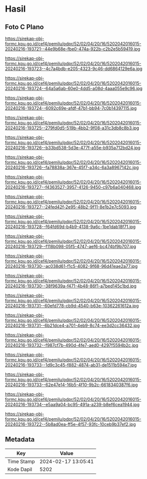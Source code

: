 # Hasil

## Foto C Plano

https://sirekap-obj-formc.kpu.go.id/cef4/pemilu/pdpr/52/02/04/20/16/5202042016015-20240216-193721--44e9b68e-fbe0-474a-922b-c2b2e5b59419.jpg

https://sirekap-obj-formc.kpu.go.id/cef4/pemilu/pdpr/52/02/04/20/16/5202042016015-20240216-193723--4c7a4bdb-e205-4323-9c46-dd6864129e6a.jpg

https://sirekap-obj-formc.kpu.go.id/cef4/pemilu/pdpr/52/02/04/20/16/5202042016015-20240216-193724--64a5a6ab-60e0-4dd5-a08d-4aaa055e9c96.jpg

https://sirekap-obj-formc.kpu.go.id/cef4/pemilu/pdpr/52/02/04/20/16/5202042016015-20240216-193724--6092c69e-afdf-47b1-bb94-7c0b14397115.jpg

https://sirekap-obj-formc.kpu.go.id/cef4/pemilu/pdpr/52/02/04/20/16/5202042016015-20240216-193725--279fd0d5-519b-4bb2-9f08-a31c3db8c8b3.jpg

https://sirekap-obj-formc.kpu.go.id/cef4/pemilu/pdpr/52/02/04/20/16/5202042016015-20240216-193726--b33bd538-5d3e-477f-a55e-b935a712bd24.jpg

https://sirekap-obj-formc.kpu.go.id/cef4/pemilu/pdpr/52/02/04/20/16/5202042016015-20240216-193726--fa78838a-367e-45f7-a34c-6a3a8967142c.jpg

https://sirekap-obj-formc.kpu.go.id/cef4/pemilu/pdpr/52/02/04/20/16/5202042016015-20240216-193727--f4363527-3957-4126-9450-c97b6a040468.jpg

https://sirekap-obj-formc.kpu.go.id/cef4/pemilu/pdpr/52/02/04/20/16/5202042016015-20240216-193727--24fed42f-2e95-48b2-9f11-8e1b2e7c5093.jpg

https://sirekap-obj-formc.kpu.go.id/cef4/pemilu/pdpr/52/02/04/20/16/5202042016015-20240216-193728--f64fd69d-b4b9-4138-9a6c-1be1dab18f71.jpg

https://sirekap-obj-formc.kpu.go.id/cef4/pemilu/pdpr/52/02/04/20/16/5202042016015-20240216-193729--f118b098-05f5-4747-aef6-bc474bf9b707.jpg

https://sirekap-obj-formc.kpu.go.id/cef4/pemilu/pdpr/52/02/04/20/16/5202042016015-20240216-193730--ac038d61-f1c5-4082-9f68-96d41eae2a77.jpg

https://sirekap-obj-formc.kpu.go.id/cef4/pemilu/pdpr/52/02/04/20/16/5202042016015-20240216-193730--38f9639a-f471-4b48-86f1-a7bed145c1bd.jpg

https://sirekap-obj-formc.kpu.go.id/cef4/pemilu/pdpr/52/02/04/20/16/5202042016015-20240216-193731--60efd778-cb9d-4540-b63e-10362261612a.jpg

https://sirekap-obj-formc.kpu.go.id/cef4/pemilu/pdpr/52/02/04/20/16/5202042016015-20240216-193731--6b21dce4-a701-4eb9-8c74-ee3d2cc36432.jpg

https://sirekap-obj-formc.kpu.go.id/cef4/pemilu/pdpr/52/02/04/20/16/5202042016015-20240216-193732--f987cf7b-490d-4fe7-aed0-4297f5594b2c.jpg

https://sirekap-obj-formc.kpu.go.id/cef4/pemilu/pdpr/52/02/04/20/16/5202042016015-20240216-193733--1d9c3c45-f882-4874-ab31-de1511b594e7.jpg

https://sirekap-obj-formc.kpu.go.id/cef4/pemilu/pdpr/52/02/04/20/16/5202042016015-20240216-193733--62e47e14-16b5-4f10-9b2c-6618340387f6.jpg

https://sirekap-obj-formc.kpu.go.id/cef4/pemilu/pdpr/52/02/04/20/16/5202042016015-20240216-193734--e5aa9a04-bc95-491a-a239-b8ef6cea1944.jpg

https://sirekap-obj-formc.kpu.go.id/cef4/pemilu/pdpr/52/02/04/20/16/5202042016015-20240216-193722--5b8ad0ea-ff5e-4f57-93fc-10ceb9b37ef2.jpg


## Metadata

| Key        | Value               |
| ---------- | ------------------- |
| Time Stamp | 2024-02-17 13:05:41 |
| Kode Dapil | 5202                |



